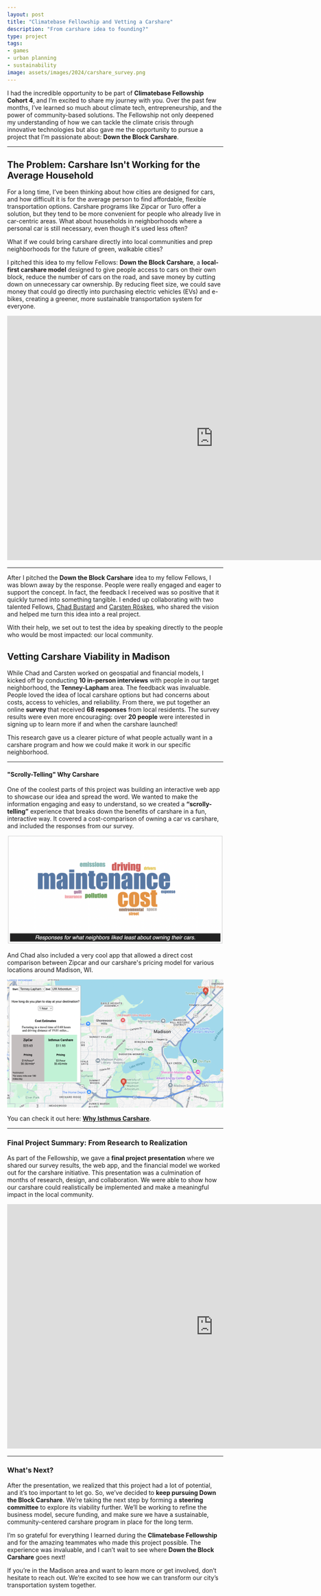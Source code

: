 ```yaml
---
layout: post
title: "Climatebase Fellowship and Vetting a Carshare"
description: "From carshare idea to founding?"
type: project
tags:
- games
- urban planning
- sustainability
image: assets/images/2024/carshare_survey.png
---
```

I had the incredible opportunity to be part of **Climatebase Fellowship Cohort 4**, and I’m excited to share my journey with you. Over the past few months, I’ve learned so much about climate tech, entrepreneurship, and the power of community-based solutions. The Fellowship not only deepened my understanding of how we can tackle the climate crisis through innovative technologies but also gave me the opportunity to pursue a project that I’m passionate about: **Down the Block Carshare**.

---

## The Problem: Carshare Isn't Working for the Average Household

For a long time, I’ve been thinking about how cities are designed for cars, and how difficult it is for the average person to find affordable, flexible transportation options. Carshare programs like Zipcar or Turo offer a solution, but they tend to be more convenient for people who already live in car-centric areas. What about households in neighborhoods where a personal car is still necessary, even though it's used less often?

What if we could bring carshare directly into local communities and prep neighborhoods for the future of green, walkable cities?

I pitched this idea to my fellow Fellows: **Down the Block Carshare**, a **local-first carshare model** designed to give people access to cars on their own block, reduce the number of cars on the road, and save money by cutting down on unnecessary car ownership. By reducing fleet size, we could save money that could go directly into purchasing electric vehicles (EVs) and e-bikes, creating a greener, more sustainable transportation system for everyone.

<iframe src="https://docs.google.com/presentation/d/e/2PACX-1vT_jtN5GGaGZcDgrMAqNCSc2onL66YkOrIikrVmbcDpAILKJbs3gO0Z1jBxeSr7eNS1-eQNenj50yqW/embed?start=true&loop=true&delayms=3000" frameborder="0" width="960" height="569" allowfullscreen="true" mozallowfullscreen="true" webkitallowfullscreen="true"></iframe>

---

After I pitched the **Down the Block Carshare** idea to my fellow Fellows, I was blown away by the response. People were really engaged and eager to support the concept. In fact, the feedback I received was so positive that it quickly turned into something tangible. I ended up collaborating with two talented Fellows, [Chad Bustard](https://www.linkedin.com/in/chad-bustard-phd-20628090) and [Carsten Röskes](https://app.midstay.com/profiles/carsten-roskes), who shared the vision and helped me turn this idea into a real project.

With their help, we set out to test the idea by speaking directly to the people who would be most impacted: our local community.

## Vetting Carshare Viability in Madison

While Chad and Carsten worked on geospatial and financial models, I kicked off by conducting **10 in-person interviews** with people in our target neighborhood, the **Tenney-Lapham** area. The feedback was invaluable. People loved the idea of local carshare options but had concerns about costs, access to vehicles, and reliability. From there, we put together an online **survey** that received **68 responses** from local residents. The survey results were even more encouraging: over **20 people** were interested in signing up to learn more if and when the carshare launched!

This research gave us a clearer picture of what people actually want in a carshare program and how we could make it work in our specific neighborhood.

---

#### "Scrolly-Telling" Why Carshare

One of the coolest parts of this project was building an interactive web app to showcase our idea and spread the word. We wanted to make the information engaging and easy to understand, so we created a **“scrolly-telling”** experience that breaks down the benefits of carshare in a fun, interactive way.
It covered a cost-comparison of owning a car vs carshare, and included the responses from our survey.

<img class="small_img" title="Carshare Survey wordcloud" src="/assets/images/2024/carshare_survey.png" alt="A word cloud with car related words included, words like maintenance, guilt, climate.">

And Chad also included a very cool app that allowed a direct cost comparison between Zipcar and our carshare's pricing model for various locations around Madison, WI.

<img class="small_img" title="Walkable Board" src="/assets/images/2024/carshare_demo.png" alt="A game board with small city tiles on top of a gridded city board. In the bottom left there is an upside down board piece with the logo and a futuristic urban city with tram on it.">

You can check it out here: [**Why Isthmus Carshare**](https://why.isthmuscarshare.com/).

---

### Final Project Summary: From Research to Realization

As part of the Fellowship, we gave a **final project presentation** where we shared our survey results, the web app, and the financial model we worked out for the carshare initiative. This presentation was a culmination of months of research, design, and collaboration. We were able to show how our carshare could realistically be implemented and make a meaningful impact in the local community.

<iframe src="https://docs.google.com/presentation/d/e/2PACX-1vQMghlZG6VtpGKFTX9eKQaTvXM6mTOfufPRUhHCBN9zxPOTh2hlBJMwzRQDxlqUrw/embed?start=true&loop=true&delayms=3000" frameborder="0" width="960" height="569" allowfullscreen="true" mozallowfullscreen="true" webkitallowfullscreen="true"></iframe>

---

### What's Next?

After the presentation, we realized that this project had a lot of potential, and it’s too important to let go. So, we’ve decided to **keep pursuing Down the Block Carshare**. We’re taking the next step by forming a **steering committee** to explore its viability further. We’ll be working to refine the business model, secure funding, and make sure we have a sustainable, community-centered carshare program in place for the long term.

I’m so grateful for everything I learned during the **Climatebase Fellowship** and for the amazing teammates who made this project possible. The experience was invaluable, and I can’t wait to see where **Down the Block Carshare** goes next!

If you’re in the Madison area and want to learn more or get involved, don’t hesitate to reach out. We’re excited to see how we can transform our city’s transportation system together.
